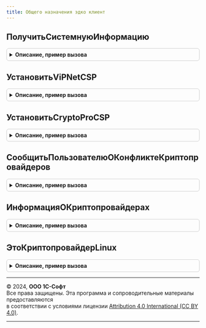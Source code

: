 ```yaml
---
title: Общего назначения эдко клиент
---
```



## ПолучитьСистемнуюИнформацию
<details style="margin: 1em 0; padding: 0.5em; border: 1px solid #ccc; border-radius: 6px;">

<summary style="font-weight: bold; cursor: pointer;">Описание, пример вызова</summary>

```bsl

// Возвращает описание технических характеристик компьютера (только для Windows).
//
// Параметры:
//  ОповещениеОЗавершении - ОписаниеОповещения - описание процедуры, принимающей результат.
//    Результат - Структура:
//      * Выполнено           - Булево - если Истина, то процедура успешно выполнена и получен результат, иначе см. ОписаниеОшибки.
//      * СистемнаяИнформация - ФиксированнаяСтруктура - описание технических характеристик компьютера.
//        ** ИмяОС         - Строка - наименование операционной системы (например, Windows 7, Windows Server 2003 R2 и др.).
//        ** ВерсияОС      - Строка - версия операционной системы в формате РР.П.
//        ** РазрядностьОС - Число - разрядность операционной системы (32 или 64).
//      * ОписаниеОшибки      - Строка - описание ошибки выполнения.
//
//  ВыводитьСообщения - Булево - устанавливает признак необходимости выводить сообщения об ошибках.
//
Процедура ПолучитьСистемнуюИнформацию(ОповещениеОЗавершении, ВыводитьСоообщения = Истина) Экспорт
```

Пример вызова
```bsl
ОбщегоНазначенияЭДКОКлиент.ПолучитьСистемнуюИнформацию(ОповещениеОЗавершении, ВыводитьСоообщения);
```
</details>

## УстановитьViPNetCSP
<details style="margin: 1em 0; padding: 0.5em; border: 1px solid #ccc; border-radius: 6px;">

<summary style="font-weight: bold; cursor: pointer;">Описание, пример вызова</summary>

```bsl

// Выполняет установку криптопровайдера ViPNet CSP.
//  ОповещениеОЗавершении - ОписаниеОповещения - описание процедуры, принимающей результат.
//    Результат - Структура:
//      * Выполнено           - Булево - если Истина, то процедура успешно выполнена и получен результат, иначе см. ОписаниеОшибки.
//      * ОписаниеОшибки      - Строка - описание ошибки выполнения.
//
//   ВладелецФормы - ФормаКлиентскогоПриложения - форма, которая будет указана в качестве владельца.
//
Процедура УстановитьViPNetCSP(ОповещениеОЗавершении, ВладелецФормы) Экспорт
```

Пример вызова
```bsl
ОбщегоНазначенияЭДКОКлиент.УстановитьViPNetCSP(ОповещениеОЗавершении, ВладелецФормы) 
```
</details>

## УстановитьCryptoProCSP
<details style="margin: 1em 0; padding: 0.5em; border: 1px solid #ccc; border-radius: 6px;">

<summary style="font-weight: bold; cursor: pointer;">Описание, пример вызова</summary>

```bsl

// Выполняет установку криптопровайдера CryptoPro CSP.
//  ОповещениеОЗавершении - ОписаниеОповещения - описание процедуры, принимающей результат.
//    Результат - Структура:
//      * Выполнено           - Булево - если Истина, то процедура успешно выполнена и получен результат, иначе см. ОписаниеОшибки.
//      * ОписаниеОшибки      - Строка - описание ошибки выполнения.
//
//   ВладелецФормы - ФормаКлиентскогоПриложения - форма, которая будет указана в качестве владельца.
//
Процедура УстановитьCryptoProCSP(ОповещениеОЗавершении, ВладелецФормы) Экспорт
```

Пример вызова
```bsl
ОбщегоНазначенияЭДКОКлиент.УстановитьCryptoProCSP(ОповещениеОЗавершении, ВладелецФормы) 
```
</details>

## СообщитьПользователюОКонфликтеКриптопровайдеров
<details style="margin: 1em 0; padding: 0.5em; border: 1px solid #ccc; border-radius: 6px;">

<summary style="font-weight: bold; cursor: pointer;">Описание, пример вызова</summary>

```bsl

// Проверяет возможен ли конфликт установленных криптопровайдеров и при необходимости выдает предупреждение.
Процедура СообщитьПользователюОКонфликтеКриптопровайдеров() Экспорт
```

Пример вызова
```bsl
ОбщегоНазначенияЭДКОКлиент.СообщитьПользователюОКонфликтеКриптопровайдеров() 
```
</details>

## ИнформацияОКриптопровайдерах
<details style="margin: 1em 0; padding: 0.5em; border: 1px solid #ccc; border-radius: 6px;">

<summary style="font-weight: bold; cursor: pointer;">Описание, пример вызова</summary>

```bsl

// Возвращает версии КриптоПро CSP и ViPNet CSP из реестра.
//
//  Возвращаемое значение - Структура:
//    * ВерсияКриптоПроCSP - Строка - примерный вид: "9.9.9999", при ошибке чтения возвращается пустая строка.
//    * ВерсияViPNetCSP    - Строка - примерный вид: "9.9.9.99999", при ошибке чтения возвращается пустая строка.
//
Функция ИнформацияОКриптопровайдерах() Экспорт
```

Пример вызова
```bsl
Результат = ОбщегоНазначенияЭДКОКлиент.ИнформацияОКриптопровайдерах() 
```
</details>

## ЭтоКриптопровайдерLinux
<details style="margin: 1em 0; padding: 0.5em; border: 1px solid #ccc; border-radius: 6px;">

<summary style="font-weight: bold; cursor: pointer;">Описание, пример вызова</summary>

```bsl

// Проверяет, что следует использовать криптопровайдер с параметрами, применяемыми в Linux.
//
//  Возвращаемое значение - Булево - Истина для Linux и MacOS.
//
Функция ЭтоКриптопровайдерLinux() Экспорт
```

Пример вызова
```bsl
Результат = ОбщегоНазначенияЭДКОКлиент.ЭтоКриптопровайдерLinux() 
```
</details>

---

© 2024, **ООО 1С-Софт**  
Все права защищены. Эта программа и сопроводительные материалы предоставляются  
в соответствии с условиями лицензии [Attribution 4.0 International (CC BY 4.0)](https://creativecommons.org/licenses/by/4.0/legalcode).

---
